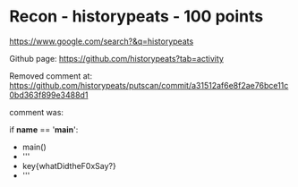 # Recon - historypeats - 100 points  

https://www.google.com/search?&q=historypeats  

Github page: https://github.com/historypeats?tab=activity

Removed comment at: https://github.com/historypeats/putscan/commit/a31512af6e8f2ae76bce11c0bd363f899e3488d1

comment was:

if __name__ == '__main__':
-    main()
-    '''
-    key{whatDidtheF0xSay?}
-    '''
